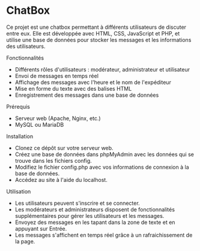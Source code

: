 # ChatBox
Ce projet est une chatbox permettant à différents utilisateurs de discuter entre eux. Elle est développée avec HTML, CSS, JavaScript et PHP, et utilise une base de données pour stocker les messages et les informations des utilisateurs.

Fonctionnalités
- Différents rôles d'utilisateurs : modérateur, administrateur et utilisateur
- Envoi de messages en temps réel
- Affichage des messages avec l'heure et le nom de l'expéditeur
- Mise en forme du texte avec des balises HTML
- Enregistrement des messages dans une base de données

Prérequis
- Serveur web (Apache, Nginx, etc.)
- MySQL ou MariaDB

Installation
- Clonez ce dépôt sur votre serveur web.
- Créez une base de données dans phpMyAdmin avec les données qui se trouve dans les fichiers config.
- Modifiez le fichier config.php avec vos informations de connexion à la base de données.
- Accédez au site à l'aide du localhost.

Utilisation
- Les utilisateurs peuvent s'inscrire et se connecter.
- Les modérateurs et administrateurs disposent de fonctionnalités supplémentaires pour gérer les utilisateurs et les messages.
- Envoyez des messages en les tapant dans la zone de texte et en appuyant sur Entrée.
- Les messages s'affichent en temps réel grâce à un rafraichissement de la page.
